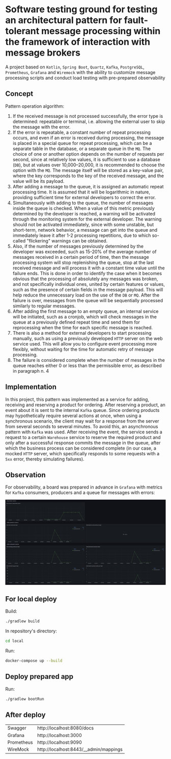 # Software testing ground for testing an architectural pattern for fault-tolerant message processing within the framework of interaction with message brokers

A project based on `Kotlin`, `Spring Boot`, `Quartz`, `Kafka`, `PostgreSQL`, `Prometheus`, `Grafana` and `Wiremock` with the ability to
customize message processing scripts and conduct load testing with pre-prepared observability

## Concept

Pattern operation algorithm:
1. If the received message is not processed successfully, the error type is determined: repeatable or terminal, i.e. allowing the external user to skip the message with the error.
2. If the error is repeatable, a constant number of repeat processing occurs, and even if an error is received during processing, the message is placed in a special queue for repeat processing, which can be a separate table in the database, or a separate queue in the `MQ`. The choice of one or another option depends on the number of requests per second, since at relatively low values, it is sufficient to use a database (`DB`), but at values over 10,000–20,000, it is recommended to choose the option with the `MQ`. The message itself will be stored as a key-value pair, where the key corresponds to the key of the received message, and the value will be its payload.
3. After adding a message to the queue, it is assigned an automatic repeat processing time. It is assumed that it will be logarithmic in nature, providing sufficient time for external developers to correct the error.
4. Simultaneously with adding to the queue, the number of messages inside the queue is checked. When a value of this metric previously determined by the developer is reached, a warning will be activated through the monitoring system for the external developer. The warning should not be activated immediately, since with some unstable, but short-term, network behavior, a message can get into the queue and immediately leave it after 1-2 processing repetitions, due to which so-called "flickering" warnings can be obtained.
5. Also, if the number of messages previously determined by the developer was exceeded, such as 15-20% of the average number of messages received in a certain period of time, then the message processing system will stop replenishing the queue, stop at the last received message and will process it with a constant time value until the failure ends. This is done in order to identify the case when it becomes obvious that the processing of absolutely any messages was broken, and not specifically individual ones, united by certain features or values, such as the presence of certain fields in the message payload. This will help reduce the unnecessary load on the use of the `DB` or `MQ`. After the failure is over, messages from the queue will be sequentially processed similarly to regular messages.
6. After adding the first message to an empty queue, an internal service will be initiated, such as a cronjob, which will check messages in the queue at a previously defined repeat time and send them for reprocessing when the time for each specific message is reached.
7. There is also a method for external developers to start processing manually, such as using a previously developed `HTTP` server on the web service used. This will allow you to configure event processing more flexibly, without waiting for the time for automatic retry of message processing. 
8. The failure is considered complete when the number of messages in the queue reaches either 0 or less than the permissible error, as described in paragraph n. 4

## Implementation

In this project, this pattern was implemented as a service for adding, receiving and reserving a product for ordering. After reserving a product, an event about it is sent to the internal `Kafka` queue. 
Since ordering products may hypothetically require several actions at once, when using a synchronous scenario, the client may wait for a response from the server from several seconds to several minutes. 
To avoid this, an asynchronous pattern with `Kafka` was used. 
After receiving the event, the service sends a request to a certain `Warehouse` service to reserve the required product and only after a successful response commits the message in the queue, after which the business process can be considered complete (in our case, a mocked `HTTP` server, which specifically responds to some requests with a `5xx` error, thereby simulating failures).

## Observation

For observability, a board was prepared in advance in `Grafana` with metrics for `Kafka` consumers, producers and a queue for messages with errors:

![grafana board example](res/grafana.png)

## For local deploy

Build:

```bash
./gradlew build
```

In repository's directory:

```bash
cd local
```

Run:

```bash
docker-compose up --build
```

## Deploy prepared app

Run:

```bash
./gradlew bootRun
```

## After deploy

|            |                                        |
|------------|----------------------------------------|
| Swagger    | http://localhost:8080/docs             |
| Grafana    | http://localhost:3000                  |
| Prometheus | http://localhost:9090                  |
| WireMock   | http://localhost:8443/__admin/mappings |

